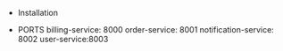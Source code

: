 * Installation

* PORTS
billing-service: 8000
order-service: 8001
notification-service: 8002
user-service:8003